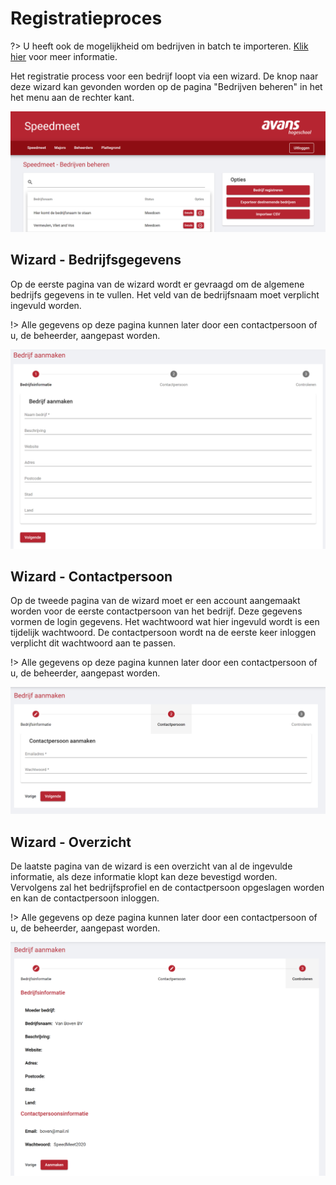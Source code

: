 # Registratieproces

?> U heeft ook de mogelijkheid om bedrijven in batch te importeren. [Klik hier](web/bedrijven-importeren.md) voor meer informatie.

Het registratie process voor een bedrijf loopt via een wizard. De knop naar deze wizard kan gevonden worden op de pagina "Bedrijven beheren" in het het menu aan de rechter kant.

![Bedrijven beheren overzicht](../media/web-bedrijven-beheren.png)

## Wizard - Bedrijfsgegevens

Op de eerste pagina van de wizard wordt er gevraagd om de algemene bedrijfs gegevens in te vullen. Het veld van de bedrijfsnaam moet verplicht ingevuld worden.

!> Alle gegevens op deze pagina kunnen later door een contactpersoon of u, de beheerder, aangepast worden.

![Bedrijfsgegevens](../media/web-bedrijfregistreren-bedrijfsinformatie.png)

## Wizard - Contactpersoon

Op de tweede pagina van de wizard moet er een account aangemaakt worden voor de eerste contactpersoon van het bedrijf. Deze gegevens vormen de login gegevens. Het wachtwoord wat hier ingevuld wordt is een tijdelijk wachtwoord. De contactpersoon wordt na de eerste keer inloggen verplicht dit wachtwoord aan te passen.

!> Alle gegevens op deze pagina kunnen later door een contactpersoon of u, de beheerder, aangepast worden.

![Contactpersoon](../media/web-bedrijfregistreren-contactpersoon.png)

## Wizard - Overzicht

De laatste pagina van de wizard is een overzicht van al de ingevulde informatie, als deze informatie klopt kan deze bevestigd worden. Vervolgens zal het bedrijfsprofiel en de contactpersoon opgeslagen worden en kan de contactpersoon inloggen.

!> Alle gegevens op deze pagina kunnen later door een contactpersoon of u, de beheerder, aangepast worden.

![Overzicht](../media/web-bedrijfsregistreren-overzicht.png)

